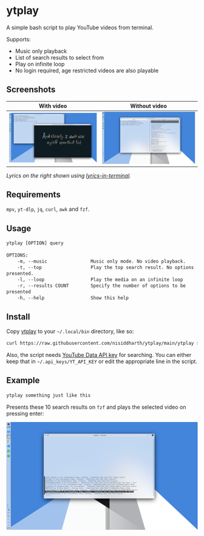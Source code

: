 # ytplay

A simple bash script to play YouTube videos from terminal.

Supports:
- Music only playback
- List of search results to select from
- Play on infinite loop
- No login required, age restricted videos are also playable

## Screenshots

|With video|Without video|
|----|----|
|![Screenshot with video](./screenshots/with-video.png)|![Screenshot without video](./screenshots/music-only.png)|

*Lyrics on the right shown using [lyrics-in-terminal](https://github.com/Jugran/lyrics-in-terminal).*

## Requirements

`mpv`, `yt-dlp`, `jq`, `curl`, `awk` and `fzf`.

## Usage

```
ytplay [OPTION] query

OPTIONS:
	-m, --music                Music only mode. No video playback.
	-t, --top                  Play the top search result. No options presented.
	-l, --loop                 Play the media on an infinite loop
	-r, --results COUNT        Specify the number of options to be presented
	-h, --help                 Show this help
```

## Install

Copy [ytplay](ytplay) to your `~/.local/bin` directory, like so:

```bash
curl https://raw.githubusercontent.com/nisiddharth/ytplay/main/ytplay > ~/.local/bin/ytplay && chmod +x ~/.local/bin/ytplay
```

Also, the script needs [YouTube Data API key](https://developers.google.com/youtube/v3/docs/search/list) for searching. You can either keep that in `~/.api_keys/YT_API_KEY` or edit the appropriate line in the script.

## Example

```bash
ytplay something just like this
```

Presents these 10 search results on `fzf` and plays the selected video on pressing enter:

![Screenshot](./screenshots/search-results.png)
